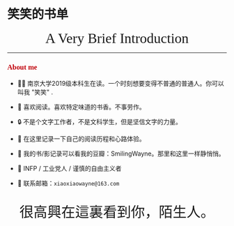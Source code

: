 # <font face = "KaiTi">笑笑的书单</font>

<!-- For full documentation visit [mkdocs.org](https://www.mkdocs.org). Nice to see you. This is xiao xiao! -->
<center><font face = "savoye LET" size = 6>A Very Brief Introduction</font></center>

-----

###  <font color = Crisma Face = "Palatino bold">About me</font>
<p></p>

- 🧑‍🎓 南京大学2019级本科生在读。一个时刻想要变得不普通的普通人。你可以叫我 "笑笑" .

- 📖 喜欢阅读。喜欢特定味道的书香。不事劳作。

- 🔒 不是个文字工作者，不是文科学生，但是坚信文字的力量。

- 🫲 在这里记录一下自己的阅读历程和心路体验。

- 📝 我的书/影记录可以看我的豆瓣：SmilingWayne。那里和这里一样静悄悄。

- 🧸 INFP / 工业党人 / 谨慎的自由主义者

- 📮 联系邮箱：`xiaoxiaowayne@163.com `

<br>

<center> <font Face = "Palatino bold" size = 6>很高興在這裏看到你，陌生人。</font></center> 



<!-- ## Commands

* `mkdocs new [dir-name]` - Create a new project.
* `mkdocs serve` - Start the live-reloading docs server.
* `mkdocs build` - Build the documentation site.
* `mkdocs -h` - Print help message and exit.

## Project layout

    mkdocs.yml    # The configuration file.
    docs/
        index.md  # The documentation homepage.
        about.md  # Some testing texts.
        ...       # Other markdown pages, images and other files. -->
